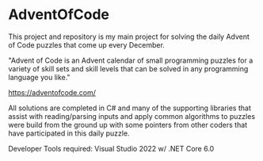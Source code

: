 # AdventOfCode
This project and repository is my main project for solving the daily Advent of Code puzzles that come up every December.

"Advent of Code is an Advent calendar of small programming puzzles for a variety of skill sets and skill levels that can 
 be solved in any programming language you like."

https://adventofcode.com/

All solutions are completed in C# and many of the supporting libraries that assist with reading/parsing inputs and apply
common algorithms to puzzles were build from the ground up with some pointers from other coders that have participated
in this daily puzzle.

Developer Tools required: Visual Studio 2022 w/ .NET Core 6.0
